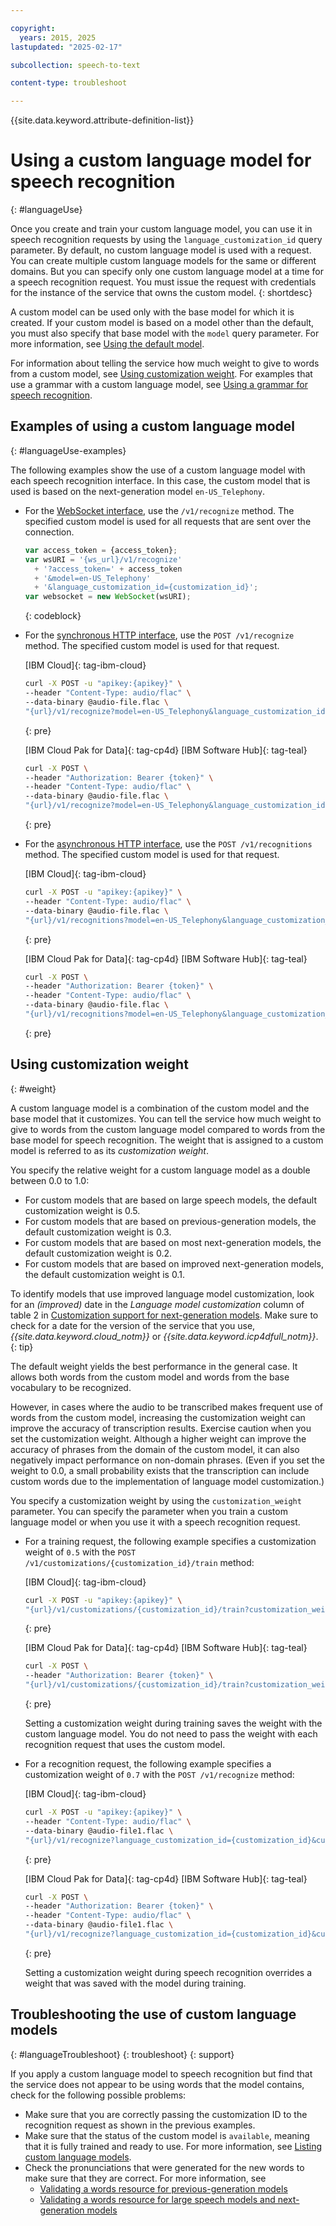 ```yaml
---

copyright:
  years: 2015, 2025
lastupdated: "2025-02-17"

subcollection: speech-to-text

content-type: troubleshoot

---
```


{{site.data.keyword.attribute-definition-list}}

# Using a custom language model for speech recognition
{: #languageUse}

Once you create and train your custom language model, you can use it in speech recognition requests by using the `language_customization_id` query parameter. By default, no custom language model is used with a request. You can create multiple custom language models for the same or different domains. But you can specify only one custom language model at a time for a speech recognition request. You must issue the request with credentials for the instance of the service that owns the custom model.
{: shortdesc}

A custom model can be used only with the base model for which it is created. If your custom model is based on a model other than the default, you must also specify that base model with the `model` query parameter. For more information, see [Using the default model](/docs/speech-to-text?topic=speech-to-text-models-use#models-use-default).

For information about telling the service how much weight to give to words from a custom model, see [Using customization weight](#weight). For examples that use a grammar with a custom language model, see [Using a grammar for speech recognition](/docs/speech-to-text?topic=speech-to-text-grammarUse).

## Examples of using a custom language model
{: #languageUse-examples}

The following examples show the use of a custom language model with each speech recognition interface. In this case, the custom model that is used is based on the next-generation model `en-US_Telephony`.

-   For the [WebSocket interface](/docs/speech-to-text?topic=speech-to-text-websockets), use the `/v1/recognize` method. The specified custom model is used for all requests that are sent over the connection.

    ```javascript
    var access_token = {access_token};
    var wsURI = '{ws_url}/v1/recognize'
      + '?access_token=' + access_token
      + '&model=en-US_Telephony'
      + '&language_customization_id={customization_id}';
    var websocket = new WebSocket(wsURI);
    ```
    {: codeblock}

-   For the [synchronous HTTP interface](/docs/speech-to-text?topic=speech-to-text-http), use the `POST /v1/recognize` method. The specified custom model is used for that request.

    [IBM Cloud]{: tag-ibm-cloud}

    ```bash
    curl -X POST -u "apikey:{apikey}" \
    --header "Content-Type: audio/flac" \
    --data-binary @audio-file.flac \
    "{url}/v1/recognize?model=en-US_Telephony&language_customization_id={customization_id}"
    ```
    {: pre}

    [IBM Cloud Pak for Data]{: tag-cp4d} [IBM Software Hub]{: tag-teal}

    ```bash
    curl -X POST \
    --header "Authorization: Bearer {token}" \
    --header "Content-Type: audio/flac" \
    --data-binary @audio-file.flac \
    "{url}/v1/recognize?model=en-US_Telephony&language_customization_id={customization_id}"
    ```
    {: pre}

-   For the [asynchronous HTTP interface](/docs/speech-to-text?topic=speech-to-text-async), use the `POST /v1/recognitions` method. The specified custom model is used for that request.

    [IBM Cloud]{: tag-ibm-cloud}

    ```bash
    curl -X POST -u "apikey:{apikey}" \
    --header "Content-Type: audio/flac" \
    --data-binary @audio-file.flac \
    "{url}/v1/recognitions?model=en-US_Telephony&language_customization_id={customization_id}"
    ```
    {: pre}

    [IBM Cloud Pak for Data]{: tag-cp4d} [IBM Software Hub]{: tag-teal}

    ```bash
    curl -X POST \
    --header "Authorization: Bearer {token}" \
    --header "Content-Type: audio/flac" \
    --data-binary @audio-file.flac \
    "{url}/v1/recognitions?model=en-US_Telephony&language_customization_id={customization_id}"
    ```
    {: pre}

## Using customization weight
{: #weight}

A custom language model is a combination of the custom model and the base model that it customizes. You can tell the service how much weight to give to words from the custom language model compared to words from the base model for speech recognition. The weight that is assigned to a custom model is referred to as its *customization weight*.

You specify the relative weight for a custom language model as a double between 0.0 to 1.0:

-   For custom models that are based on large speech models, the default customization weight is 0.5.
-   For custom models that are based on previous-generation models, the default customization weight is 0.3.
-   For custom models that are based on most next-generation models, the default customization weight is 0.2.
-   For custom models that are based on improved next-generation models, the default customization weight is 0.1.

To identify models that use improved language model customization, look for an *(improved)* date in the *Language model customization* column of table 2 in [Customization support for next-generation models](/docs/speech-to-text?topic=speech-to-text-custom-support#custom-language-support-ng). Make sure to check for a date for the version of the service that you use, *{{site.data.keyword.cloud_notm}}* or *{{site.data.keyword.icp4dfull_notm}}*.
{: tip}

The default weight yields the best performance in the general case. It allows both words from the custom model and words from the base vocabulary to be recognized.

However, in cases where the audio to be transcribed makes frequent use of words from the custom model, increasing the customization weight can improve the accuracy of transcription results. Exercise caution when you set the customization weight. Although a higher weight can improve the accuracy of phrases from the domain of the custom model, it can also negatively impact performance on non-domain phrases. (Even if you set the weight to 0.0, a small probability exists that the transcription can include custom words due to the implementation of language model customization.)

You specify a customization weight by using the `customization_weight` parameter. You can specify the parameter when you train a custom language model or when you use it with a speech recognition request.

-   For a training request, the following example specifies a customization weight of `0.5` with the `POST /v1/customizations/{customization_id}/train` method:

    [IBM Cloud]{: tag-ibm-cloud}

    ```bash
    curl -X POST -u "apikey:{apikey}" \
    "{url}/v1/customizations/{customization_id}/train?customization_weight=0.5"
    ```
    {: pre}

    [IBM Cloud Pak for Data]{: tag-cp4d} [IBM Software Hub]{: tag-teal}

    ```bash
    curl -X POST \
    --header "Authorization: Bearer {token}" \
    "{url}/v1/customizations/{customization_id}/train?customization_weight=0.5"
    ```
    {: pre}

    Setting a customization weight during training saves the weight with the custom language model. You do not need to pass the weight with each recognition request that uses the custom model.

-   For a recognition request, the following example specifies a customization weight of `0.7` with the `POST /v1/recognize` method:

    [IBM Cloud]{: tag-ibm-cloud}

    ```bash
    curl -X POST -u "apikey:{apikey}" \
    --header "Content-Type: audio/flac" \
    --data-binary @audio-file1.flac \
    "{url}/v1/recognize?language_customization_id={customization_id}&customization_weight=0.7"
    ```
    {: pre}

    [IBM Cloud Pak for Data]{: tag-cp4d} [IBM Software Hub]{: tag-teal}

    ```bash
    curl -X POST \
    --header "Authorization: Bearer {token}" \
    --header "Content-Type: audio/flac" \
    --data-binary @audio-file1.flac \
    "{url}/v1/recognize?language_customization_id={customization_id}&customization_weight=0.7"
    ```
    {: pre}

    Setting a customization weight during speech recognition overrides a weight that was saved with the model during training.

## Troubleshooting the use of custom language models
{: #languageTroubleshoot}
{: troubleshoot}
{: support}

If you apply a custom language model to speech recognition but find that the service does not appear to be using words that the model contains, check for the following possible problems:

-   Make sure that you are correctly passing the customization ID to the recognition request as shown in the previous examples.
-   Make sure that the status of the custom model is `available`, meaning that it is fully trained and ready to use. For more information, see [Listing custom language models](/docs/speech-to-text?topic=speech-to-text-manageLanguageModels#listModels-language).
-   Check the pronunciations that were generated for the new words to make sure that they are correct. For more information, see
    -   [Validating a words resource for previous-generation models](/docs/speech-to-text?topic=speech-to-text-corporaWords#validateModel)
    -   [Validating a words resource for large speech models and next-generation models](/docs/speech-to-text?topic=speech-to-text-corporaWords-ng#validateModel-ng)
